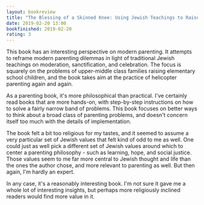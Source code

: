 ```yaml
---
layout: bookreview
title: "The Blessing of a Skinned Knee: Using Jewish Teachings to Raise Self-Reliant Children"
date: 2019-02-20 13:00
bookfinished: 2019-02-20
rating: 3
---
```


This book has an interesting perspective on modern parenting. It attempts to reframe modern parenting dilemmas in light of traditional Jewish teachings on moderation, sanctification, and celebration. The focus is squarely on the problems of upper-middle class families raising elementary school children, and the book takes aim at the practice of helicopter parenting again and again.



As a parenting book, it's more philosophical than practical. I've certainly read books that are more hands-on, with step-by-step instructions on how to solve a fairly narrow band of problems. This book focuses on better ways to think about a broad class of parenting problems, and doesn't concern itself too much with the details of implementation.



The book felt a bit too religious for my tastes, and it seemed to assume a very particular set of Jewish values that felt kind of odd to me as well. One could just as well pick a different set of Jewish values around which to center a parenting philosophy - such as learning, hope, and social justice. Those values seem to me far more central to Jewish thought and life than the ones the author chose, and more relevant to parenting as well. But then again, I'm hardly an expert.



In any case, it's a reasonably interesting book. I'm not sure it gave me a whole lot of interesting insights, but perhaps more religiously inclined readers would find more value in it.